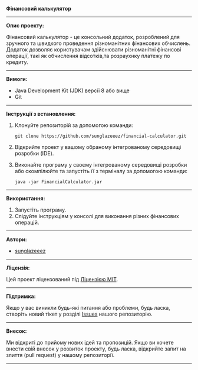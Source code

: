 **Фінансовий калькулятор**

---

**Опис проекту:**

Фінансовий калькулятор - це консольний додаток, розроблений для зручного та швидкого проведення різноманітних фінансових обчислень. Додаток дозволяє користувачам здійснювати різноманітні фінансові операції, такі як обчислення відсотків,та розраухнку платежу по кредиту.

---

**Вимоги:**

- Java Development Kit (JDK) версії 8 або вище
- Git

---

**Інструкції з встановлення:**

1. Клонуйте репозиторій за допомогою команди:
   ```
   git clone https://github.com/sunglazeeez/financial-calculator.git
   ```

2. Відкрийте проект у вашому обраному інтегрованому середовищі розробки (IDE).

3. Виконайте програму у своєму інтегрованому середовищі розробки або скомпілюйте та запустіть її з терміналу за допомогою команди:
   ```
   java -jar FinancialCalculator.jar
   ```

---

**Використання:**

1. Запустіть програму.
2. Слідуйте інструкціям у консолі для виконання різних фінансових операцій.

---

**Автори:**

- [sunglazeeez](https://github.com/sunglazeeez)

---

**Ліцензія:**

Цей проект ліцензований під [Ліцензією MIT](https://opensource.org/licenses/MIT).

---

**Підтримка:**

Якщо у вас виникли будь-які питання або проблеми, будь ласка, створіть новий тікет у розділі [Issues](https://github.com/sunglazeeez/financial-calculator/issues) нашого репозиторію.

---

**Внесок:**

Ми відкриті до прийому нових ідей та пропозицій. Якщо ви хочете внести свій внесок у розвиток проекту, будь ласка, відкрийте запит на злиття (pull request) у нашому репозиторії.

---
